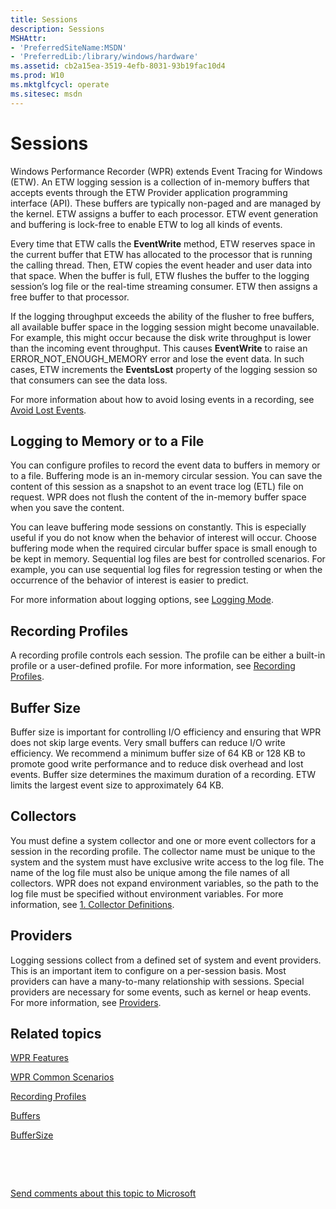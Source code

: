 ```yaml
---
title: Sessions
description: Sessions
MSHAttr:
- 'PreferredSiteName:MSDN'
- 'PreferredLib:/library/windows/hardware'
ms.assetid: cb2a15ea-3519-4efb-8031-93b19fac10d4
ms.prod: W10
ms.mktglfcycl: operate
ms.sitesec: msdn
---
```


# Sessions


Windows Performance Recorder (WPR) extends Event Tracing for Windows (ETW). An ETW logging session is a collection of in-memory buffers that accepts events through the ETW Provider application programming interface (API). These buffers are typically non-paged and are managed by the kernel. ETW assigns a buffer to each processor. ETW event generation and buffering is lock-free to enable ETW to log all kinds of events.

Every time that ETW calls the **EventWrite** method, ETW reserves space in the current buffer that ETW has allocated to the processor that is running the calling thread. Then, ETW copies the event header and user data into that space. When the buffer is full, ETW flushes the buffer to the logging session’s log file or the real-time streaming consumer. ETW then assigns a free buffer to that processor.

If the logging throughput exceeds the ability of the flusher to free buffers, all available buffer space in the logging session might become unavailable. For example, this might occur because the disk write throughput is lower than the incoming event throughput. This causes **EventWrite** to raise an ERROR\_NOT\_ENOUGH\_MEMORY error and lose the event data. In such cases, ETW increments the **EventsLost** property of the logging session so that consumers can see the data loss.

For more information about how to avoid losing events in a recording, see [Avoid Lost Events](avoid-lost-events.md).

## Logging to Memory or to a File


You can configure profiles to record the event data to buffers in memory or to a file. Buffering mode is an in-memory circular session. You can save the content of this session as a snapshot to an event trace log (ETL) file on request. WPR does not flush the content of the in-memory buffer space when you save the content.

You can leave buffering mode sessions on constantly. This is especially useful if you do not know when the behavior of interest will occur. Choose buffering mode when the required circular buffer space is small enough to be kept in memory. Sequential log files are best for controlled scenarios. For example, you can use sequential log files for regression testing or when the occurrence of the behavior of interest is easier to predict.

For more information about logging options, see [Logging Mode](logging-mode.md).

## Recording Profiles


A recording profile controls each session. The profile can be either a built-in profile or a user-defined profile. For more information, see [Recording Profiles](recording-profiles.md).

## Buffer Size


Buffer size is important for controlling I/O efficiency and ensuring that WPR does not skip large events. Very small buffers can reduce I/O write efficiency. We recommend a minimum buffer size of 64 KB or 128 KB to promote good write performance and to reduce disk overhead and lost events. Buffer size determines the maximum duration of a recording. ETW limits the largest event size to approximately 64 KB.

## Collectors


You must define a system collector and one or more event collectors for a session in the recording profile. The collector name must be unique to the system and the system must have exclusive write access to the log file. The name of the log file must also be unique among the file names of all collectors. WPR does not expand environment variables, so the path to the log file must be specified without environment variables. For more information, see [1. Collector Definitions](1-collector-definitions.md).

## Providers


Logging sessions collect from a defined set of system and event providers. This is an important item to configure on a per-session basis. Most providers can have a many-to-many relationship with sessions. Special providers are necessary for some events, such as kernel or heap events. For more information, see [Providers](providers.md).

## Related topics


[WPR Features](wpr-features.md)

[WPR Common Scenarios](windows-performance-recorder-common-scenarios.md)

[Recording Profiles](recording-profiles.md)

[Buffers](buffers.md)

[BufferSize](buffersize.md)

 

 

[Send comments about this topic to Microsoft](mailto:wsddocfb@microsoft.com?subject=Documentation%20feedback%20%5Bp_wpt\hw_design%5D:%20Sessions%20%20RELEASE:%20%285/3/2016%29&body=%0A%0APRIVACY%20STATEMENT%0A%0AWe%20use%20your%20feedback%20to%20improve%20the%20documentation.%20We%20don't%20use%20your%20email%20address%20for%20any%20other%20purpose,%20and%20we'll%20remove%20your%20email%20address%20from%20our%20system%20after%20the%20issue%20that%20you're%20reporting%20is%20fixed.%20While%20we're%20working%20to%20fix%20this%20issue,%20we%20might%20send%20you%20an%20email%20message%20to%20ask%20for%20more%20info.%20Later,%20we%20might%20also%20send%20you%20an%20email%20message%20to%20let%20you%20know%20that%20we've%20addressed%20your%20feedback.%0A%0AFor%20more%20info%20about%20Microsoft's%20privacy%20policy,%20see%20http://privacy.microsoft.com/default.aspx. "Send comments about this topic to Microsoft")





